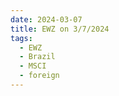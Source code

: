 ```yaml
---
date: 2024-03-07
title: EWZ on 3/7/2024
tags: 
  - EWZ
  - Brazil
  - MSCI
  - foreign
---
```

<div class="post">
<snapshot-grid 
    :reports="['2024/03/06/CTA/EWZ', '2024/03/07/CTA/EWZ', '2024/03/07/MTP/EWZ']"
    chart="2024/03/07/Chart/EWZ"
/>
<p>

</p>
<p>

</p>
</div>